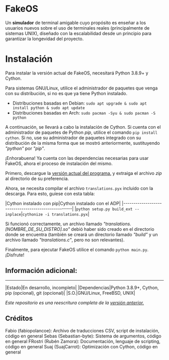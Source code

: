 # FakeOS

Un **simulador** de terminal amigable cuyo propósito es enseñar a los usuarios nuevos sobre el uso
de terminales reales (principalmente de sistemas UNIX), diseñado con la escalabilidad desde un
principio para garantizar la longevidad del proyecto.

# Instalación
Para instalar la versión actual de FakeOS, necesitará Python 3.8.9+ y Cython.

Para sistemas GNU/Linux, utilice el administrador de paquetes que venga con su distribución, si
no es que ya tiene Python instalado.

* Distribuciones basadas en Debian: `sudo apt upgrade & sudo apt install python & sudo apt update`
* Distribuciones basadas en Arch: `sudo pacman -Syu & sudo pacman -S python`

A continuación, se llevará a cabo la instalación de Cython. Si cuenta con el administrador de
paquetes de Python *pip*, utilice el comando `pip install cython`. Si no, use su administrador de
paquetes integrado con su distribución de la misma forma que se mostró anteriormente,
sustituyendo *"python"* por *"pip"*.

¡Enhorabuena! Ya cuenta con las dependencias necesarias para usar FakeOS, ahora el proceso de
instalación del mismo.

Primero, descargue la [versión actual del programa.](https://www.github.com/Hint-Box/FakeOS/archive/refs/heads/main.zip) y extraiga el archivo *zip* al directorio de su preferencia.

Ahora, se necesita compilar el archivo `translations.pyx` incluido con la descarga.
Para esto, guíese con esta tabla:

|Cython instalado con pip|Cython instalado con el ADP|
|----------------------------------------------------|
|`python setup.py build_ext --inplace`|`cythonize -i translations.pyx`|

Si funcionó correctamente, un archivo llamado *"translations.[NOMBRE_DE_SU_DISTRO].so"* debió
haber sido creado en el directorio donde se encuentra (también se creará un directorio llamado
*"build"* y un archivo llamado *"translations.c"*, pero no son relevantes).

Finalmente, para ejecutar FakeOS utilice el comando `python main.py`. ¡Disfrute!

## Información adicional:
----------------------------------------------------
|Estado|En desarrollo, incompleto|
|Dependencias|Python 3.8.9+, Cython, pip (opcional), git (opcional)|
|S.O.|GNU/Linux, FreeBSD, UNIX|

_Este repositorio es una reescritura completa de la [versión anterior.](https://www.github.com/fabiopolancoe/FakeOS)_


## Créditos
Fabio (fabiopolancoe): Archivo de traducciones CSV, script de instalación, código en general
Sebas (Sebastian-byte): Sistema de argumentos, código en general
FRostri (Rubén Zamora): Documentación, lenguaje de scripting, código en general
Suaj (SuajCarrot): Optimización con Cython, código en general

